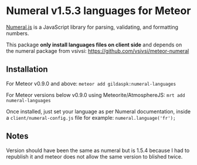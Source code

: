 # Numeral v1.5.3 languages for Meteor

[Numeral.js](http://numeraljs.com/) is a JavaScript library for parsing, validating, and formatting numbers.

This package **only install languages files on client side** and depends on the numeral package from vsivsi: https://github.com/vsivsi/meteor-numeral

Installation
-------------

For Meteor v0.9.0 and above:
`meteor add gildaspk:numeral-languages`

For Meteor versions below v0.9.0 using Meteorite/AtmosphereJS:
`mrt add numeral-languages`

Once installed, just set your language as per Numeral documentation, inside a `client/numeral-config.js` file for example:
`numeral.language('fr');`

Notes
-------------

Version should have been the same as numeral but is 1.5.4 because I had to republish it and meteor does not allow the same version to blished twice.